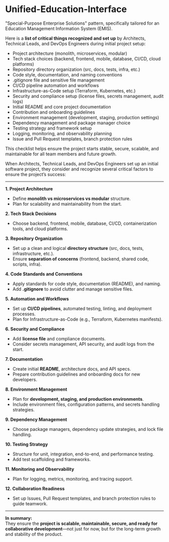 # Unified-Education-Interface
"Special-Purpose Enterprise Solutions" pattern, specifically tailored for an Education Management Information System (EMIS).

Here is a **list of critical things recognized and set up** by Architects, Technical Leads, and DevOps Engineers during initial project setup:

- Project architecture (monolith, microservices, modular)
- Tech stack choices (backend, frontend, mobile, database, CI/CD, cloud platforms)
- Repository directory organization (src, docs, tests, infra, etc.)
- Code style, documentation, and naming conventions
- .gitignore file and sensitive file management
- CI/CD pipeline automation and workflows
- Infrastructure-as-Code setup (Terraform, Kubernetes, etc.)
- Security and compliance setup (license files, secrets management, audit logs)
- Initial README and core project documentation
- Contribution and onboarding guidelines
- Environment management (development, staging, production settings)
- Dependency management and package manager choice
- Testing strategy and framework setup
- Logging, monitoring, and observability planning
- Issue and Pull Request templates, branch protection rules

This checklist helps ensure the project starts stable, secure, scalable, and maintainable for all team members and future growth.

When Architects, Technical Leads, and DevOps Engineers set up an initial software project, they consider and recognize several critical factors to ensure the project’s success:

***

**1. Project Architecture**
- Define **monolith vs microservices vs modular** structure.
- Plan for scalability and maintainability from the start.

**2. Tech Stack Decisions**
- Choose backend, frontend, mobile, database, CI/CD, containerization tools, and cloud platforms.

**3. Repository Organization**
- Set up a clean and logical **directory structure** (src, docs, tests, infrastructure, etc.).
- Ensure **separation of concerns** (frontend, backend, shared code, scripts, infra).

**4. Code Standards and Conventions**
- Apply standards for code style, documentation (README), and naming.
- Add **.gitignore** to avoid clutter and manage sensitive files.

**5. Automation and Workflows**
- Set up **CI/CD pipelines**, automated testing, linting, and deployment processes.
- Plan for Infrastructure-as-Code (e.g., Terraform, Kubernetes manifests).

**6. Security and Compliance**
- Add **license file** and compliance documents.
- Consider secrets management, API security, and audit logs from the start.

**7. Documentation**
- Create initial **README**, architecture docs, and API specs.
- Prepare contribution guidelines and onboarding docs for new developers.

**8. Environment Management**
- Plan for **development, staging, and production environments**.
- Include environment files, configuration patterns, and secrets handling strategies.

**9. Dependency Management**
- Choose package managers, dependency update strategies, and lock file handling.

**10. Testing Strategy**
- Structure for unit, integration, end-to-end, and performance testing.
- Add test scaffolding and frameworks.

**11. Monitoring and Observability**
- Plan for logging, metrics, monitoring, and tracing support.

**12. Collaboration Readiness**
- Set up Issues, Pull Request templates, and branch protection rules to guide teamwork.

***

**In summary:**  
They ensure the **project is scalable, maintainable, secure, and ready for collaborative development**—not just for now, but for the long-term growth and stability of the product.
